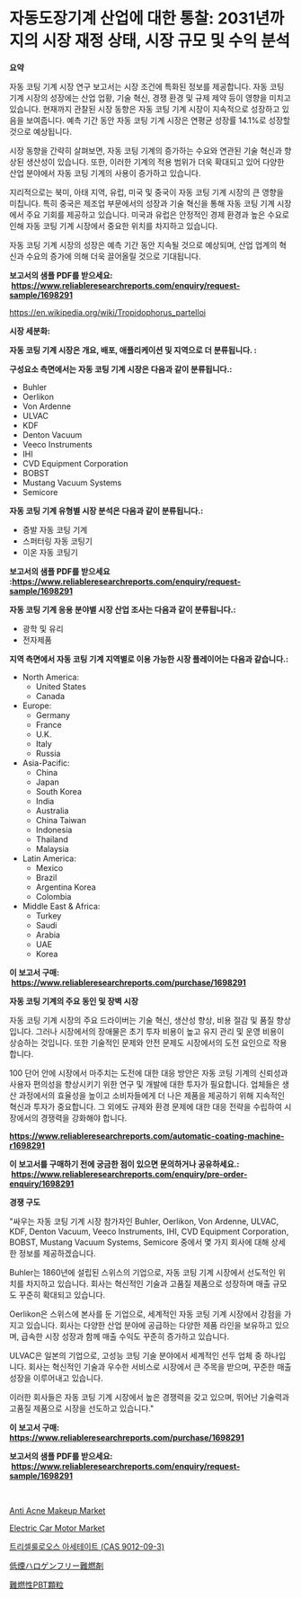 <p><h1>자동도장기계 산업에 대한 통찰: 2031년까지의 시장 재정 상태, 시장 규모 및 수익 분석</h1></p><p><strong>요약</strong></p>
<p><p>자동 코팅 기계 시장 연구 보고서는 시장 조건에 특화된 정보를 제공합니다. 자동 코팅 기계 시장의 성장에는 산업 업황, 기술 혁신, 경쟁 환경 및 규제 제약 등이 영향을 미치고 있습니다. 현재까지 관찰된 시장 동향은 자동 코팅 기계 시장이 지속적으로 성장하고 있음을 보여줍니다. 예측 기간 동안 자동 코팅 기계 시장은 연평균 성장률 14.1%로 성장할 것으로 예상됩니다.</p><p>시장 동향을 간략히 살펴보면, 자동 코팅 기계의 증가하는 수요와 연관된 기술 혁신과 향상된 생산성이 있습니다. 또한, 이러한 기계의 적용 범위가 더욱 확대되고 있어 다양한 산업 분야에서 자동 코팅 기계의 사용이 증가하고 있습니다.</p><p>지리적으로는 북미, 아태 지역, 유럽, 미국 및 중국이 자동 코팅 기계 시장의 큰 영향을 미칩니다. 특히 중국은 제조업 부문에서의 성장과 기술 혁신을 통해 자동 코팅 기계 시장에서 주요 기회를 제공하고 있습니다. 미국과 유럽은 안정적인 경제 환경과 높은 수요로 인해 자동 코팅 기계 시장에서 중요한 위치를 차지하고 있습니다.</p><p>자동 코팅 기계 시장의 성장은 예측 기간 동안 지속될 것으로 예상되며, 산업 업계의 혁신과 수요의 증가에 의해 더욱 끌어올릴 것으로 기대됩니다.</p></p>
<p><strong>보고서의 샘플 PDF를 받으세요: &nbsp;<a href="https://www.reliableresearchreports.com/enquiry/request-sample/1698291">https://www.reliableresearchreports.com/enquiry/request-sample/1698291</a></strong></p>
<p><a href="https://en.wikipedia.org/wiki/Tropidophorus_partelloi">https://en.wikipedia.org/wiki/Tropidophorus_partelloi</a></p>
<p><strong>시장 세분화:</strong></p>
<p><strong> 자동 코팅 기계 시장은 개요, 배포, 애플리케이션 및 지역으로 더 분류됩니다. :</strong></p>
<p><strong>구성요소 측면에서는 자동 코팅 기계 시장은 다음과 같이 분류됩니다.:</strong></p>
<p><ul><li>Buhler</li><li>Oerlikon</li><li>Von Ardenne</li><li>ULVAC</li><li>KDF</li><li>Denton Vacuum</li><li>Veeco Instruments</li><li>IHI</li><li>CVD Equipment Corporation</li><li>BOBST</li><li>Mustang Vacuum Systems</li><li>Semicore</li></ul></p>
<p><strong> 자동 코팅 기계 유형별 시장 분석은 다음과 같이 분류됩니다.:</strong></p>
<p><ul><li>증발 자동 코팅 기계</li><li>스퍼터링 자동 코팅기</li><li>이온 자동 코팅기</li></ul></p>
<p><strong>보고서의 샘플 PDF를 받으세요 :<a href="https://www.reliableresearchreports.com/enquiry/request-sample/1698291">https://www.reliableresearchreports.com/enquiry/request-sample/1698291</a></strong></p>
<p><strong> 자동 코팅 기계 응용 분야별 시장 산업 조사는 다음과 같이 분류됩니다.:</strong></p>
<p><ul><li>광학 및 유리</li><li>전자제품</li></ul></p>
<p><strong>지역 측면에서 자동 코팅 기계 지역별로 이용 가능한 시장 플레이어는 다음과 같습니다.:</strong></p>
<p><ul>
    <li>
        North America:
        <ul>
            <li>United States</li>
            <li>Canada</li>
        </ul>
    </li>
    <li>
        Europe:
        <ul>
            <li>Germany</li>
            <li>France</li>
            <li>U.K.</li>
            <li>Italy</li>
            <li>Russia</li>
        </ul>
    </li>
    <li>
        Asia-Pacific:
        <ul>
            <li>China</li>
            <li>Japan</li>
            <li>South Korea</li>
            <li>India</li>
            <li>Australia</li>
            <li>China Taiwan</li>
            <li>Indonesia</li>
            <li>Thailand</li>
            <li>Malaysia</li>
        </ul>
    </li>
    <li>
        Latin America:
        <ul>
            <li>Mexico</li>
            <li>Brazil</li>
            <li>Argentina Korea</li>
            <li>Colombia</li>
        </ul>
    </li>
    <li>
        Middle East & Africa:
        <ul>
            <li>Turkey</li>
            <li>Saudi</li>
            <li>Arabia</li>
            <li>UAE</li>
            <li>Korea</li>
        </ul>
    </li>
    </ul></p>
<p><strong>이 보고서 구매: &nbsp;<a href="https://www.reliableresearchreports.com/purchase/1698291">https://www.reliableresearchreports.com/purchase/1698291</a></strong></p>
<p><strong>자동 코팅 기계의 주요 동인 및 장벽 시장</strong></p>
<p><p>자동 코팅 기계 시장의 주요 드라이버는 기술 혁신, 생산성 향상, 비용 절감 및 품질 향상입니다. 그러나 시장에서의 장애물은 초기 투자 비용이 높고 유지 관리 및 운영 비용이 상승하는 것입니다. 또한 기술적인 문제와 안전 문제도 시장에서의 도전 요인으로 작용합니다.</p><p>100 단어 안에 시장에서 마주치는 도전에 대한 대응 방안은 자동 코팅 기계의 신뢰성과 사용자 편의성을 향상시키기 위한 연구 및 개발에 대한 투자가 필요합니다. 업체들은 생산 과정에서의 효율성을 높이고 소비자들에게 더 나은 제품을 제공하기 위해 지속적인 혁신과 투자가 중요합니다. 그 외에도 규제와 환경 문제에 대한 대응 전략을 수립하여 시장에서의 경쟁력을 강화해야 합니다.</p></p>
<p><strong><a href="https://www.reliableresearchreports.com/automatic-coating-machine-r1698291">https://www.reliableresearchreports.com/automatic-coating-machine-r1698291</a></strong></p>
<p><strong>이 보고서를 구매하기 전에 궁금한 점이 있으면 문의하거나 공유하세요.: &nbsp;<a href="https://www.reliableresearchreports.com/enquiry/pre-order-enquiry/1698291">https://www.reliableresearchreports.com/enquiry/pre-order-enquiry/1698291</a></strong></p>
<p><strong>경쟁 구도</strong></p>
<p><p>"싸우는 자동 코팅 기계 시장 참가자인 Buhler, Oerlikon, Von Ardenne, ULVAC, KDF, Denton Vacuum, Veeco Instruments, IHI, CVD Equipment Corporation, BOBST, Mustang Vacuum Systems, Semicore 중에서 몇 가지 회사에 대해 상세한 정보를 제공하겠습니다.</p><p>Buhler는 1860년에 설립된 스위스의 기업으로, 자동 코팅 기계 시장에서 선도적인 위치를 차지하고 있습니다. 회사는 혁신적인 기술과 고품질 제품으로 성장하며 매출 규모도 꾸준히 확대되고 있습니다.</p><p>Oerlikon은 스위스에 본사를 둔 기업으로, 세계적인 자동 코팅 기계 시장에서 강점을 가지고 있습니다. 회사는 다양한 산업 분야에 공급하는 다양한 제품 라인을 보유하고 있으며, 급속한 시장 성장과 함께 매출 수익도 꾸준히 증가하고 있습니다.</p><p>ULVAC은 일본의 기업으로, 고성능 코팅 기술 분야에서 세계적인 선두 업체 중 하나입니다. 회사는 혁신적인 기술과 우수한 서비스로 시장에서 큰 주목을 받으며, 꾸준한 매출 성장을 이루어내고 있습니다.</p><p>이러한 회사들은 자동 코팅 기계 시장에서 높은 경쟁력을 갖고 있으며, 뛰어난 기술력과 고품질 제품으로 시장을 선도하고 있습니다."</p></p>
<p><strong>이 보고서 구매: &nbsp; <a href="https://www.reliableresearchreports.com/purchase/1698291">https://www.reliableresearchreports.com/purchase/1698291</a></strong></p>
<p><strong>보고서의 샘플 PDF를 받으세요: &nbsp;<a href="https://www.reliableresearchreports.com/enquiry/request-sample/1698291">https://www.reliableresearchreports.com/enquiry/request-sample/1698291</a></strong><strong></strong></p>
<p>&nbsp;</p>
<p><p><a href="https://github.com/Gilanghao0/Market-Research-Report-List-1/blob/main/anti-acne-makeup-market.md">Anti Acne Makeup Market</a></p><p><a href="https://issuu.com/reportprime-2/docs/electric-car-motor-market-size-2030.pptx">Electric Car Motor Market</a></p><p><a href="https://github.com/berlianaparadilla48/Market-Research-Report-List-1/blob/main/6598350148814.md">트리셀룰로오스 아세테이트 (CAS 9012-09-3)</a></p><p><a href="https://github.com/mm14022023/Market-Research-Report-List-1/blob/main/5930587139643.md">低煙ハロゲンフリー難燃剤</a></p><p><a href="https://github.com/EmoryYundt1935/Market-Research-Report-List-2/blob/main/2204999139642.md">難燃性PBT顆粒</a></p></p>